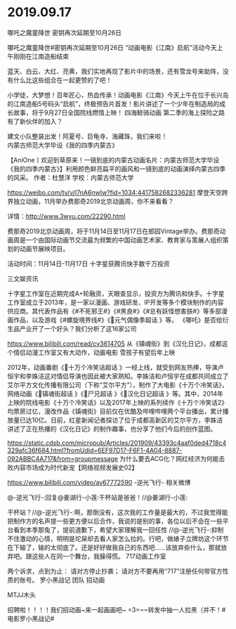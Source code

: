 # 2019.09.17


哪吒之魔童降世 密钥再次延期至10月26日

哪吒之魔童降世#密钥再次延期至10月26日
“动画电影《江南》启航”活动今天上午刚刚在江南造船结束

蓝天、白云、大红、亮黄，我们实地再现了影片中的场景，还有雪龙号来助阵，没有什么比这些组合在一起更赞的了吧！

小学徒，大梦想！百年匠心，热血传承！动画电影《江南》今天上午在位于长兴岛的江南造船5号码头“启航”，终极预告片首发！影片讲述了一个少年在制造局的成长故事，将于9月27日全国院线燃情上映！
四海鲸骑动画  第二季的海上探险之路有了新伙伴的加入？

建文小队整装出发！阿夏号、巨龟寺、海藏珠，我们来啦！                                                       
内蒙古师范大学毕设《我的四季内蒙古》

【AniOne丨欢迎到草原来！一镜到底的内蒙古动画名片：内蒙古师范大学毕设《我的四季内蒙古》】利用颜色鲜亮扁平的画风和一镜到底的动画演绎内蒙古四季的风采。
作者：杜慧洋
学校：内蒙古师范大学

https://weibo.com/tv/v/I7nA6nwIw?fid=1034:4417582682336281
 摩登天空跨界独立动画，11月举办费那奇2019北京动画周，你不来看看？

详情：http://www.3wyu.com/22290.html

 费那奇2019北京动画周，将于11月14日至11月17日在郎园Vintage举办。费那奇动画周是一个由国际动画节交流最为频繁的中国动画艺术家、教育家与策展人组织策划的动画节展映项目。

活动时间：11月14日-11月17日
十字星获腾讯快手数千万投资

三文娱资讯

十字星工作室在近期完成A+轮融资，天眼查显示，投资方为腾讯和快手。十字星工作室成立于2013年，是一家以漫画、游戏研发、IP开发等多个模块制作的内容供应商。其代表作品有《#不死邪王#》《#黑良#》《#总有妖怪想害朕#》等多部漫画作品，以及游戏《#螺旋境界线#》《元气偶像季超话 》等。
《哪吒》是否给衍生品产业开了一个好头？我们分析了这16家公司

https://www.bilibili.com/read/cv3614705
从《镇魂街》到《汉化日记》，成都这个情侣动漫工作室又有大动作，动画电影 雪孩子有望后年上映

2012年，动画番剧《十万个冷笑话超话 》一经上线，就受到网友热捧，导演卢恒宇和李姝洁这对情侣导演也因此被大家熟知。李姝洁和卢恒宇在成都共同成立了艾尔平方文化传播有限公司（下称“艾尔平方”），制作了大电影《十万个冷笑话》，网络动画《镇魂街超话 》《尸兄超话 》《汉化日记超话 》等。其中，2014年上映的院线电影《十万个冷笑话》以及2017年上映的系列续作《十万个冷笑话2》均票房过亿，漫改作品《镇魂街》目前仅在优酷及哔哩哔哩两个平台播出，累计播放量已达10亿。日前，红星新闻记者探访了位于成都高新区的艾尔平方，李姝洁讲述了正在热播的《汉化日记》的制作趣事，也分享了他们今后的创作蓝图。

https://static.cdsb.com/micropub/Articles/201909/43393c4aaf0ded4718c4329afc36f684.html?fromUdid=6EF97D17-F6F1-4A04-8887-092ABBC4A717&from=groupmessage
 为什么要去ACG化？网红经济为何能击败内容市场成为时代新宠【网络视频发展史02】 

https://www.bilibili.com/video/av67772590
-逆光飞行- 相关微博

@-逆光飞行-:回复@姜湖行-小莲:干杯站是爸爸！//@姜湖行-小莲:

干杯站？//@-逆光飞行-:啊，那倒没有，这次我的工作量是最大的，不过我觉得能把制作方的名声提一些更方便以后合作，我说的是别的事，各位以后不会在一些平台看到本季那兔了，提前道歉下，希望大家理解我一回任性 //@-逆光飞行-:抑制不住激动的心情，明明是坨屎却去看人家怎么拉的。行吧，做婊子立牌坊这个环节在下输了，输的太彻底了。还是好好做我自己的东西吧……该放弃些什么，那就放弃吧。跟这些人在同一个舞台，我臊得慌。
717动画工作室 

两个诉求，点到为止：
请对方停止抄袭；
请对方不要再用“717”注册任何带官方性质的账号。
罗小黑战记 团队 招动画

MTJJ木头    

招聘啦！！！！我们招动画~来一起画画吧~ =3=~~转发中抽一人拉黑（并不！#电影罗小黑战记#    
 